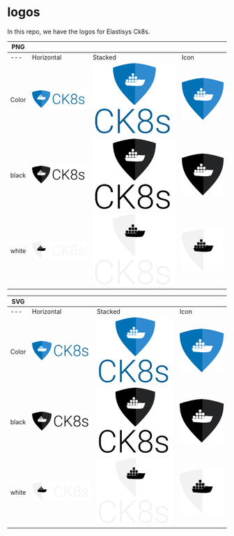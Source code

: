 # logos
In this repo, we have the logos for Elastisys Ck8s. 

PNG | | | | 
------ |------ |------ |------ | 
---|Horizontal | Stacked | Icon
Color  |![](https://github.com/elastisys/logos/blob/main/png/blue/logo%20blue%20text%201x.png?raw=true)|![](https://github.com/elastisys/logos/blob/main/png/blue/Blue%20logo%202x%20(1).png?raw=true)| ![](https://github.com/elastisys/logos/blob/main/png/blue/logo%20blue%201x.png?raw=true)| 
black  |![](https://github.com/elastisys/logos/blob/main/png/black/logo%20black%20text%201x.png?raw=true)|![](https://github.com/elastisys/logos/blob/main/png/black/Black%20logo%202x%20(1).png?raw=true)| ![](https://github.com/elastisys/logos/blob/main/png/black/logo%20black%201x%20(1).png?raw=true)
white  |![](https://github.com/elastisys/logos/blob/main/png/white/logo%20white%20text%201x.png?raw=true)|![](https://github.com/elastisys/logos/blob/main/png/white/White%20logo%202x%20(1).png?raw=true)|![](https://github.com/elastisys/logos/blob/main/png/white/logo%20white%201x%20(2).png?raw=true)

SVG | | | | 
------ |------ |------ |------ |
---|Horizontal | Stacked | Icon
Color  |![](https://github.com/elastisys/logos/blob/main/svg/blue/logo%20blue%20text%201x.svg?raw=true)|![](https://github.com/elastisys/logos/blob/main/svg/blue/Blue%20logo%202x%20(4).svg)| ![](https://github.com/elastisys/logos/blob/main/svg/blue/Blue%20logo%201x.svg)| 
black  |![](https://github.com/elastisys/logos/blob/main/svg/black/Black%20logo%201x.svg)|![](https://github.com/elastisys/logos/blob/main/svg/black/Black%20logo%202x%20(4).svg)| ![](https://github.com/elastisys/logos/blob/main/svg/black/Black%20logo%201x%20(2).svg)
white  |![](https://github.com/elastisys/logos/blob/main/svg/white/White%20logo%201x.svg)|![](https://github.com/elastisys/logos/blob/main/svg/white/White%20logo%202x%20(4).svg)|![](https://github.com/elastisys/logos/blob/main/svg/white/White%20logo%201x%20(2).svg)




